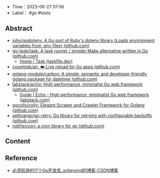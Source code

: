 - Time：2023-06-27 07:56
- Label： #go #tools

## Abstract

- [joho/godotenv: A Go port of Ruby's dotenv library (Loads environment variables from .env files) (github.com)](https://github.com/joho/godotenv)
- [go-task/task: A task runner / simpler Make alternative written in Go (github.com)](https://github.com/go-task/task)
	- [Home | Task (taskfile.dev)](https://taskfile.dev/)
- [cosmtrek/air: ☁️ Live reload for Go apps (github.com)](https://github.com/cosmtrek/air)
- [golang-module/carbon: A simple, semantic and developer-friendly golang package for datetime (github.com)](https://github.com/golang-module/carbon)
- [labstack/echo: High performance, minimalist Go web framework (github.com)](https://github.com/labstack/echo)
	- [Guide | Echo - High performance, minimalist Go web framework (labstack.com)](https://echo.labstack.com/guide/)
- [gocolly/colly: Elegant Scraper and Crawler Framework for Golang (github.com)](https://github.com/gocolly/colly)
- [sethvargo/go-retry: Go library for retrying with configurable backoffs (github.com)](https://github.com/sethvargo/go-retry)
- [robfig/cron: a cron library for go (github.com)](https://github.com/robfig/cron)

## Content

## Reference

- [必须知道的17个Go开发库_xcbeyond的博客-CSDN博客](https://blog.csdn.net/xcbeyond/article/details/130234624)
